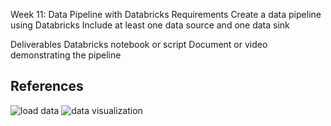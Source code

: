Week 11: Data Pipeline with Databricks
Requirements
Create a data pipeline using Databricks
Include at least one data source and one data sink

Deliverables
Databricks notebook or script
Document or video demonstrating the pipeline

## References

![load data](https://github.com/dumeixiang/mini-w11-databrick/blob/main/Screen%20Shot%202023-11-12%20at%208.59.38%20PM.png)
![data visualization]()



